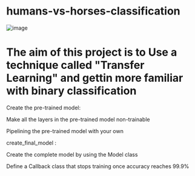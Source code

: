 # humans-vs-horses-classification

![image](https://user-images.githubusercontent.com/96490190/183217870-1f6b685f-5a94-4489-b298-322d1f617ad7.png)

# The aim of this project is to Use a technique called "Transfer Learning" and gettin more familiar with binary classification

Create the pre-trained model: 

Make all the layers in the pre-trained model non-trainable

Pipelining the pre-trained model with your own

create_final_model :

Create the complete model by using the Model class

Define a Callback class that stops training once accuracy reaches 99.9%
